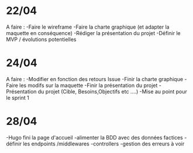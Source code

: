 # 22/04

A faire : 
-Faire le wireframe
-Faire la charte graphique (et adapter la maquette en conséquence)
-Rédiger la présentation du projet
-Définir le MVP / évolutions potentielles

# 24/04

A faire :
-Modifier en fonction des retours Issue
-Finir la charte graphique
-Faire les modifs sur la maquette
-Finir la présentation du projet
-Présentation du projet (Cible, Besoins,Objectifs etc ....)
-Mise au point pour le sprint 1

# 28/04

-Hugo fini la page d'accueil
-alimenter la BDD avec des données factices
-définir les endpoints /middlewares
-controllers
-gestion des erreurs à voir
